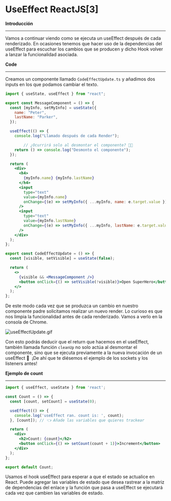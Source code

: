# UseEffect ReactJS[3]

**Introducción**

---

Vamos a continuar viendo como se ejecuta un useEffect después de cada renderizado. En ocasiones tenemos que hacer uso de la dependencias del useEffect para escuchar los cambios que se producen y dicho Hook volver a lanzar la funcionalidad asociada.

**Code**

---

Creamos un componente llamado `CodeEffectUpdate.ts` y añadimos dos inputs en los que podamos cambiar el texto.

```jsx
import { useState, useEffect } from "react";

export const MessageComponent = () => {
  const [myInfo, setMyInfo] = useState({
    name: "Peter",
    lastName: "Parker",
  });

  useEffect(() => {
    console.log("Llamado después de cada Render");

		// ¿Ocurrirá solo al desmontar el componente? 🧑‍🔬
    return () => console.log("Desmonto el componente");
  });

  return (
    <div>
      <h4>
        {myInfo.name} {myInfo.lastName}
      </h4>
      <input
        type="text"
        value={myInfo.name}
        onChange={(e) => setMyInfo({ ...myInfo, name: e.target.value })}
      />
      <input
        type="text"
        value={myInfo.lastName}
        onChange={(e) => setMyInfo({ ...myInfo, lastName: e.target.value })}
      />
    </div>
  );
};

export const CodeEffectUpdate = () => {
  const [visible, setVisible] = useState(false);

  return (
    <>
      {visible && <MessageComponent />}
      <button onClick={() => setVisible(!visible)}>Open SuperHero</button>
    </>
  );
};
```

De este modo cada vez que se produzca un cambio en nuestro componente padre solicitamos realizar un nuevo render. Lo curioso es que nos limpia la funcionalidad antes de cada renderizado. Vamos a verlo en la consola de Chrome.

![useEffectUpdate.gif](UseEffect%20ReactJS%5B3%5D%20217ccb6b1c1e4c5b83a6298c0edcfffe/useEffectUpdate.gif)

Con esto podrás deducir que el return que hacemos en el useEffect, también llamada función `cleanUp` no solo actúa al desmontar el componente, sino que se ejecuta previamente a la nueva invocación de un useEffect 🤯  ¡De ahí que te diésemos el ejemplo de los sockets y los listeners antes!

**Ejemplo de count**

---

```jsx
import { useEffect, useState } from 'react';

const Count = () => {
  const [count, setCount] = useState(0);

  useEffect(() => {
    console.log('useEffect ran. count is: ', count);
  }, [count]); // 👈️ Añade las variables que quieres trackear

  return (
    <div>
      <h2>Count: {count}</h2>
      <button onClick={() => setCount(count + 1)}>Increment</button>
    </div>
  );
};

export default Count;
```

Usamos el hook useEffect para esperar a que el estado se actualice en React. Puede agregar las variables de estado que desea rastrear a la matriz de dependencias del enlace y la función que pasa a useEffect se ejecutará cada vez que cambien las variables de estado.
